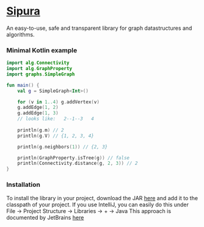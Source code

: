 # [Sipura](https://www.google.com/maps/@-2.2124651,99.6788144,12.01z)

An easy-to-use, safe and transparent library for graph datastructures and algorithms.

### Minimal Kotlin example

```Kotlin
import alg.Connectivity
import alg.GraphProperty
import graphs.SimpleGraph

fun main() {
    val g = SimpleGraph<Int>()

    for (v in 1..4) g.addVertex(v)
    g.addEdge(1, 2)
    g.addEdge(1, 3)
    // looks like:   2--1--3   4
    
    println(g.m) // 2
    println(g.V) // {1, 2, 3, 4}

    println(g.neighbors(1)) // {2, 3}

    println(GraphProperty.isTree(g)) // false
    println(Connectivity.distance(g, 2, 3)) // 2
}
```
### Installation

To install the library in your project, download the JAR [here](https://www.dropbox.com/s/pyf669f9c2tu13t/sipura-22.12.1-all.jar?dl=0) and add it to the classpath of your project.
If you use IntelliJ, you can easily do this under File -> Project Structure -> Libraries -> + -> Java
This approach is documented by JetBrains [here](https://www.jetbrains.com/help/idea/library.html#define-a-project-library)
